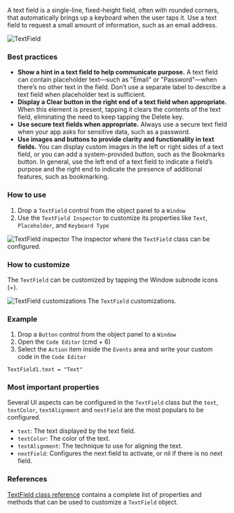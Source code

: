A text field is a single-line, fixed-height field, often with rounded corners, that automatically brings up a keyboard when the user taps it. Use a text field to request a small amount of information, such as an email address.

![TextField](images/textfield1.png)

### Best practices
* **Show a hint in a text field to help communicate purpose.** A text field can contain placeholder text—such as "Email" or "Password"—when there’s no other text in the field. Don’t use a separate label to describe a text field when placeholder text is sufficient.
* **Display a Clear button in the right end of a text field when appropriate.** When this element is present, tapping it clears the contents of the text field, eliminating the need to keep tapping the Delete key.
* **Use secure text fields when appropriate.** Always use a secure text field when your app asks for sensitive data, such as a password.
* **Use images and buttons to provide clarity and functionality in text fields.** You can display custom images in the left or right sides of a text field, or you can add a system-provided button, such as the Bookmarks button. In general, use the left end of a text field to indicate a field’s purpose and the right end to indicate the presence of additional features, such as bookmarking.

### How to use
1. Drop a `TextField` control from the object panel to a `Window`
2. Use the `TextField Inspector` to customize its properties like `Text`, `Placeholder`, and `Keyboard Type`

![`TextField` inspector](images/textfield2.png)
The inspector where the `TextField` class can be configured.

### How to customize
The `TextField` can be customized by tapping the Window subnode icons (+).

![`TextField` customizations](images/textfield3.png)
The `TextField` customizations.

### Example
1. Drop a `Button` control from the object panel to a `Window`
3. Open the `Code Editor` (cmd + 6)
4. Select the `Action` item inside the `Events` area and write your custom code in the `Code Editor`
```
TextField1.text = "Text"
```

### Most important properties
Several UI aspects can be configured in the `TextField` class but the `text`, `textColor`, `textAlignment` and `nextField` are the most populars to be configured.
- `text`: The text displayed by the text field.
- `textColor`: The color of the text.
- `textAlignment`: The technique to use for aligning the text.
- `nextField`: Configures the next field to activate, or nil if there is no next field.

### References
[TextField class reference](../classes/TextField.html) contains a complete list of properties and methods that can be used to customize a `TextField` object.
